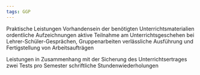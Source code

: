 ```yaml
---
tags: GGP
---
```

Praktische Leistungen
	Vorhandensein der benötigten Unterrichtsmaterialien
	ordentliche Aufzeichnungen
	aktive Teilnahme am Unterrichtsgeschehen bei Lehrer-Schüler-Gesprächen, Gruppenarbeiten
	verlässliche Ausführung und Fertigstellung von Arbeitsaufträgen

Leistungen in Zusammenhang mit der Sicherung des Unterrichtsertrages
	zwei Tests pro Semester
	schriftliche Stundenwiederholungen